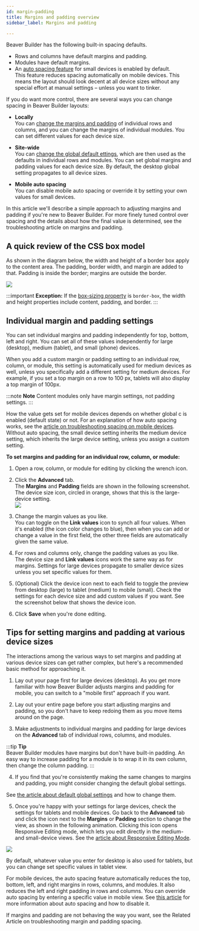 ```yaml
---
id: margin-padding
title: Margins and padding overview
sidebar_label: Margins and padding

---
```


Beaver Builder has the following built-in spacing defaults.

  * Rows and columns have default margins and padding.
  * Modules have default margins.
  * An [auto spacing feature](/beaver-builder/layouts/margins-padding/troubleshooting-margins-and-padding.md/#auto-spacing) for small devices is enabled by default.  
This feature reduces spacing automatically on mobile devices. This means the
layout should look decent at all device sizes without any special effort at
manual settings – unless you want to tinker.

If you do want more control, there are several ways you can change spacing in
Beaver Builder layouts:

  * **Locally**  
You can [change the margins and padding](/beaver-builder/layouts/margins-padding/change-individual-margin-and-padding-settings.md) of individual rows and columns, and you can change the margins of individual modules. You can set different values for each device size.

  * **Site-wide**  
You can [change the global default ettings](/beaver-builder/layouts/rows/set-global-site-wide-default-row-widths.md), which are then used as the defaults in individual rows and modules. You can set global margins and padding values for each device
size. By default, the desktop global setting propagates to all device sizes.

  * **Mobile auto spacing**  
You can disable mobile auto spacing or override it by setting your own values
for small devices.

In this article we'll describe a simple approach to adjusting margins and
padding if you're new to Beaver Builder. For more finely tuned control over
spacing and the details about how the final value is determined, see the
troubleshooting article on margins and padding.

##  A quick review of the CSS box model

As shown in the diagram below, the width and height of a border box apply to
the content area. The padding, border width, and margin are added to that.
Padding is inside the border; margins are outside the border.

![](/img/rows-columns-margin-padding.svg)

:::important **Exception:**
If the [box-sizing property](https://www.w3schools.com/cssref/css3_pr_box-sizing.asp) is `border-box`, the width and height properties include content, padding, and border.
:::

## Individual margin and padding settings

You can set individual margins and padding independently for top, bottom, left
and right. You can set all of these values independently for large (desktop),
medium (tablet), and small (phone) devices.

When you add a custom margin or padding setting to an individual row, column,
or module, this setting is automatically used for medium devices as well,
unless you specifically add a different setting for medium devices. For
example, if you set a top margin on a row to 100 px, tablets will also display
a top margin of 100px.

:::note **Note**
Content modules only have margin settings, not padding settings.
:::

How the value gets set for mobile devices depends on whether global c is
enabled (default state) or not. For an explanation of how auto spacing works,
see the [article on troubleshooting spacing on mobile devices](/beaver-builder/layouts/margins-padding/troubleshooting-margins-and-padding.md). Without
auto spacing, the small device setting inherits the medium device setting,
which inherits the large device setting, unless you assign a custom setting.

**To set margins and padding for an individual row, column, or module:**

  1. Open a row, column, or module for editing by clicking the wrench icon.
  2. Click the **Advanced** tab.  
The **Margins** and **Padding** fields are shown in the following screenshot.
The device size icon, circled in orange, shows that this is the large-device
setting.  
![](/img/rows-columns-change-margin-padding.png)

  3. Change the margin values as you like.  
You can toggle on the **Link values** icon to
synch all four values. When it's enabled (the icon color changes to blue),
then when you can add or change a value in the first field, the other three
fields are automatically given the same value.

  4. For rows and columns only, change the padding values as you like.  
The device size and **Link values** icons work the same way as for margins.
Settings for large devices propagate to smaller device sizes unless you set
specific values for them.

  5. (Optional) Click the device icon next to each field to toggle the preview from desktop (large) to tablet (medium) to mobile (small). Check the settings for each device size and add custom values if you want. See the screenshot below that shows the device icon.
  6. Click **Save** when you're done editing.










## Tips for setting margins and padding at various device sizes

The interactions among the various ways to set margins and padding at various
device sizes can get rather complex, but here's a recommended basic method for
approaching it.

1. Lay out your page first for large devices (desktop). As you get more familiar
with how Beaver Builder adjusts margins and padding for mobile, you can switch
to a "mobile first" approach if you want.

2. Lay out your entire page before you start adjusting margins and padding, so
you don't have to keep redoing them as you move items around on the page.

3. Make adjustments to individual margins and padding for large devices on the
**Advanced** tab of individual rows, columns, and modules.

:::tip **Tip**  
Beaver Builder modules have margins but don't have built-in padding.
An easy way to increase padding for a module is to wrap it in its own column,
then change the column padding.
:::

4. If you find that you're consistently making the same changes to margins and
padding, you might consider changing the default global settings.

  See [the article about default global settings](/beaver-builder/layouts/margins-padding/change-default-row-and-module-margins-and-padding.md) and how to change them.

5. Once you're happy with your settings for large devices, check the settings for
tablets and mobile devices. Go back to the **Advanced** tab and click the icon
next to the **Margins** or **Padding** section to change the view, as shown in
the following animation. Clicking this icon opens Responsive Editing mode,
which lets you edit directly in the medium- and small-device views. See the
[article  about Responsive Editing Mode](/beaver-builder/layouts/responsive-design/responsive-editing-with-beaver-builder.md).

  ![](/img/rows-columns-margin-padding-2.gif)   

  By default, whatever value you enter for desktop is also used for tablets, but
  you can change set specific values in tablet view.

  For mobile devices, the auto spacing feature automatically reduces the top,
  bottom, left, and right margins in rows, columns, and modules. It also reduces
  the left and right padding in rows and columns. You can override auto spacing
  by entering a specific value in mobile view. See [this article](/beaver-builder/layouts/margins-padding/troubleshooting-margins-and-padding.md/#auto-spacing) for more
  information about auto spacing and how to disable it.

  If margins and padding are not behaving the way you want, see the Related
  Article on troubleshooting margin and padding spacing.
